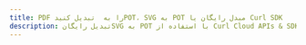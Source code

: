 ---title: PDF را به  تبدیل کنیدPOT، SVG به POT مبدل رایگان یا Curl SDKdescription: تبدیل رایگانSVG به POT با استفاده از Curl Cloud APIs & SDK همچنین اسناد PDF را در Cloud ایجاد، ویرایش و رندر کنید.---
